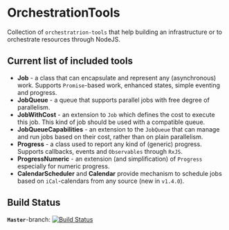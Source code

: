 # OrchestrationTools
Collection of `orchestratrion-tools` that help building an infrastructure or to orchestrate resources through NodeJS.

## Current list of included tools
* __Job__ - a class that can encapsulate and represent any (asynchronous) work. Supports `Promise`-based work, enhanced states, simple eventing and progress.
* __JobQueue__ - a queue that supports parallel jobs with free degree of parallelism.
* __JobWithCost__ - an extension to `Job` which defines the cost to execute this job. This kind of job should be used with a compatible queue.
* __JobQueueCapabilities__ - an extension to the `JobQueue` that can manage and run jobs based on their cost, rather than on plain parallelism.
* __Progress__ - a class used to report any kind of (generic) progress. Supports callbacks, events and `Observables` through `RxJS`.
* __ProgressNumeric__ - an extension (and simplification) of `Progress` especially for numeric progress.
* __CalendarScheduler__ and __Calendar__ provide mechanism to schedule jobs based on `iCal`-calendars from any source (new in `v1.4.0`).

## Build Status
__`Master`__-branch: [![Build Status](https://api.travis-ci.org/MrShoenel/orchestration-tools.svg?branch=master)](https://travis-ci.org/MrShoenel/orchestration-tools)
